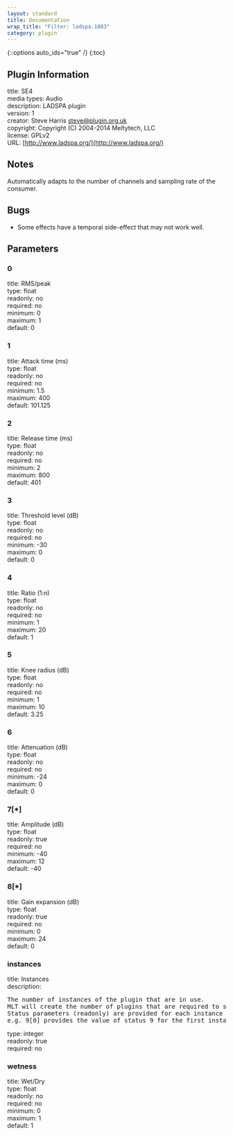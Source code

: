 ```yaml
---
layout: standard
title: Documentation
wrap_title: "Filter: ladspa.1883"
category: plugin
---
```

{::options auto_ids="true" /}
{:toc}

## Plugin Information

title: SE4  
media types:
Audio  
description: LADSPA plugin  
version: 1  
creator: Steve Harris <steve@plugin.org.uk>  
copyright: Copyright (C) 2004-2014 Meltytech, LLC  
license: GPLv2  
URL: [http://www.ladspa.org/](http://www.ladspa.org/)  

## Notes

Automatically adapts to the number of channels and sampling rate of the consumer.
## Bugs

* Some effects have a temporal side-effect that may not work well.

## Parameters

### 0

title: RMS/peak    
type: float  
readonly: no  
required: no  
minimum: 0  
maximum: 1  
default: 0  

### 1

title: Attack time (ms)    
type: float  
readonly: no  
required: no  
minimum: 1.5  
maximum: 400  
default: 101.125  

### 2

title: Release time (ms)    
type: float  
readonly: no  
required: no  
minimum: 2  
maximum: 800  
default: 401  

### 3

title: Threshold level (dB)    
type: float  
readonly: no  
required: no  
minimum: -30  
maximum: 0  
default: 0  

### 4

title: Ratio (1:n)    
type: float  
readonly: no  
required: no  
minimum: 1  
maximum: 20  
default: 1  

### 5

title: Knee radius (dB)    
type: float  
readonly: no  
required: no  
minimum: 1  
maximum: 10  
default: 3.25  

### 6

title: Attenuation (dB)    
type: float  
readonly: no  
required: no  
minimum: -24  
maximum: 0  
default: 0  

### 7[*]

title: Amplitude (dB)    
type: float  
readonly: true  
required: no  
minimum: -40  
maximum: 12  
default: -40  

### 8[*]

title: Gain expansion (dB)    
type: float  
readonly: true  
required: no  
minimum: 0  
maximum: 24  
default: 0  

### instances

title: Instances    
description:
<pre>
The number of instances of the plugin that are in use.
MLT will create the number of plugins that are required to support the number of audio channels.
Status parameters (readonly) are provided for each instance and are accessed by specifying the instance number after the identifier (starting at zero).
e.g. 9[0] provides the value of status 9 for the first instance.
</pre>
type: integer  
readonly: true  
required: no  

### wetness

title: Wet/Dry    
type: float  
readonly: no  
required: no  
minimum: 0  
maximum: 1  
default: 1  

